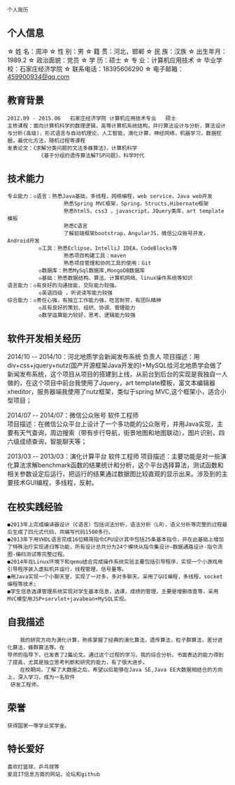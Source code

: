 	
	个人简历
		
## 个人信息
☆ 姓    名：周冲                         ☆ 性    别：男
☆ 籍    贯：河北，邯郸                   ☆ 民    族：汉族
☆ 出生年月：1989.2                       ☆ 政治面貌：党员
☆ 学    历：硕士                         ☆ 专    业：计算机应用技术
☆ 毕业学校：石家庄经济学院               ☆ 联系电话：18395606290	
☆ 电子邮箱：459900934@qq.com

## 教育背景	
	
	2012.09 - 2015.06	石家庄经济学院	计算机应用技术专业	硕士	
	主修课程：面向计算机科学的数理逻辑，高等计算机系统结构，并行算法设计与分析，算法设计与分析(高级)，形式语言与自动机理论，人工智能，演化计算，神经网络，机器学习，数据挖掘，最优化方法，随机过程等课程	
	发表论文：《求解分类问题的文法多蜂算法》，计算机科学
			  《基于分组的遗传算法解TSP问题》，科学时代

## 技术能力
	专业能力：◇语言：熟悉Java基础，多线程，网络编程，web service，Java web开发
					  熟悉Spring MVC框架，Spring，Structs,Hibernate框架
					  熟悉html5，css3 ，javascript，JQuery类库，art template模板
					  熟悉C语言
					  了解前端框架bootstrap，AngularJS，微信公众账号开发，Android开发 
			  ◇工具：熟悉Eclipse，IntelliJ IDEA，CodeBlocks等
			  		  熟悉项目构建工具：maven
					  熟悉项目管理和协同工具的使用：Git
			  ◇数据库：熟悉MySql数据库,MongoDB数据库
			  ◇基础：熟悉数据结构、算法、计算机网络、linux操作系统等知识
	语言能力：◇有良好的沟通技能，交际能力较强。
			  ◇英语四级 ，听说读写能力较强
	综合能力：◇责任心强，有独立工作能力强，吃苦耐劳，有团队精神
			  ◇具有良好的策划、组织、协调、管理能力
			  ◇数学运算能力较好，思考、逻辑能力较强

## 软件开发相关经历	
	
2014/10 -- 2014/10：河北地质学会新闻发布系统	负责人	
	项目描述：用div+css+jquery+nutz(国产开源框架Java开发的)+MySQL给河北地质学会做了新闻发布系统，这个项目从项目的搭建到上线，从前台到后台的实现是我独自一人做的，在这个项目中前台我使用了Jquery，art template模板，富文本编辑器xheditor，服务器端我使用了nutz框架，类似于spring MVC,这个框架小，适合小型项目；
	
2014/07 -- 2014/07：微信公众账号	软件工程师	
	项目描述：在微信公众平台上设计了一个多功能的公众账号，并用Java实现，主要有天气查询，周边搜索（带有步行导航，街景地图和地图联动），图片识别，四六级成绩查询，智能聊天等；

2013/03 -- 2013/03：演化计算平台 软件工程师	
	项目描述：主要功能是对一些演化算法求解benchmark函数的结果统计和分析，这个平台选择算法，测试函数和相关参数设定后运行，把运行的结果通过数据图比较直观的显示出来。涉及到的主要技术GUI编程，多线程，反射。

## 在校实践经验
	●2013年上完成编译器设计（C语言）包括词法分析，语法分析（LR），语义分析等完整的过程最后生成了四元式代码，共编写代码1500多行。
	●2013年下用VHDL语言完成16位精简指令CPU设计其中包括25条基本指令，并在此基础上增加了特殊治疗实现递归等功能，所有设计总共分为24个模块从指令集设计—数据通路设计-指令流图-编码测试等完整过程。
	●2014年在Linux环境下和qemu结合完成操作系统实验主要包括引导程序，实现一个小游戏用引导程序装入虚拟机并运行，线程管理，信号量等。
	●用Java实现一个小聊天室，实现了一对多，多对多聊天。采用了GUI编程，多线程，socket编程等技术;
	●学生信息选课管理系统实现对学生基本信息，选课，成绩的管理，主要是增删改查等，采用MVC模型用JSP+servlet+javabean+MySQL实现。
## 自我描述
	    我的研究方向为演化计算，熟练掌握了经典的演化算法，遗传算法，粒子群算法，差分进化算法，蜂群算法等。在
	导师的指导下，已发表了2篇论文。通过这个过程的学习，我的综合分析，书面表达的能力得到了提高，尤其是独立思考判断和研究的能力，有了很大进步。
	    在校期间，了解了大数据之后，希望以后能够在Java SE,Java EE大数据相结合的方向上，深入学习，成为一名软件
	 研发工程师。

## 荣誉
	
	获得国家一等学业奖学金。
	
## 特长爱好	
	
	喜欢打篮球，乒乓球等
	爱逛IT信息方面的网站，论坛和github	
